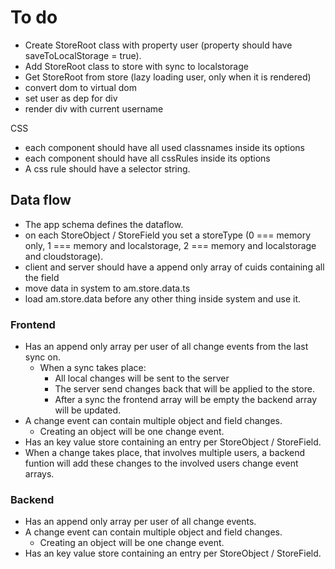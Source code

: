 # To do

* Create StoreRoot class with property user (property should have saveToLocalStorage = true).
* Add StoreRoot class to store with sync to localstorage
* Get StoreRoot  from store (lazy loading user, only when it is rendered)
* convert dom to virtual dom
* set user as dep for div
* render div with current username

CSS
* each component should have all used classnames inside its options
* each component should have all cssRules inside its options
* A css rule should have a selector string.


## Data flow
* The app schema defines the dataflow.
* on each StoreObject / StoreField you set a storeType (0 === memory only, 1 === memory and localstorage, 2 === memory and localstorage and cloudstorage).
* client and server should have a append only array of cuids containing all the field
* move data in system to am.store.data.ts
* load am.store.data before any other thing inside system and use it.


### Frontend
* Has an append only array per user of all change events from the last sync on.
    * When a sync takes place:
        * All local changes will be sent to the server
        * The server send changes back that will be applied to the store.
        * After a sync the frontend array will be empty the backend array will be updated.
* A change event can contain multiple object and field changes.
    * Creating an object will be one change event.
* Has an key value store containing an entry per StoreObject / StoreField.
* When a change takes place, that involves multiple users, a backend funtion will add these changes to the involved users change event arrays.




### Backend
* Has an append only array per user of all change events.
* A change event can contain multiple object and field changes.
    * Creating an object will be one change event.
* Has an key value store containing an entry per StoreObject / StoreField.










